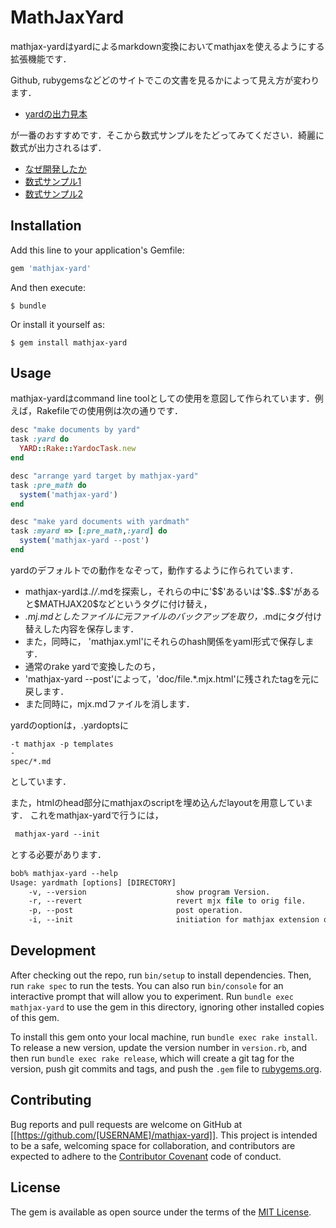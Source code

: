 # MathJaxYard

mathjax-yardはyardによるmarkdown変換においてmathjaxを使えるようにする拡張機能です．

Github, rubygemsなどどのサイトでこの文書を見るかによって見え方が変わります．

- [yardの出力見本](http://nishitani0.kwansei.ac.jp/Open/mathjax-yard/)

が一番のおすすめです．そこから数式サンプルをたどってみてください．綺麗に数式が出力されるはず．

- [なぜ開発したか](file.Why_mathjax-yard.mjx.html)
- [数式サンプル1](file.atom.mjx.html)
- [数式サンプル2](file.potential.mjx.html)

## Installation

Add this line to your application's Gemfile:

```ruby
gem 'mathjax-yard'
```

And then execute:

```
$ bundle
```

Or install it yourself as:

```
$ gem install mathjax-yard
```

## Usage

mathjax-yardはcommand line toolとしての使用を意図して作られています．例えば，Rakefileでの使用例は次の通りです．

```ruby
desc "make documents by yard"
task :yard do
  YARD::Rake::YardocTask.new
end

desc "arrange yard target by mathjax-yard"
task :pre_math do
  system('mathjax-yard')
end

desc "make yard documents with yardmath"
task :myard => [:pre_math,:yard] do
  system('mathjax-yard --post')
end
```

yardのデフォルトでの動作をなぞって，動作するように作られています．
- mathjax-yardは./*/*.mdを探索し，それらの中に'\$\$'あるいは'\$\$..\$\$'があると\$MATHJAX20\$などというタグに付け替え，
- *.mj.mdとしたファイルに元ファイルのバックアップを取り，*.mdにタグ付け替えした内容を保存します．
- また，同時に，  'mathjax.yml'にそれらのhash関係をyaml形式で保存します．
- 通常のrake yardで変換したのち，
- 'mathjax-yard --post'によって，'doc/file.*.mjx.html'に残されたtagを元に戻します．
- また同時に，mjx.mdファイルを消します．

yardのoptionは，.yardoptsに

```
-t mathjax -p templates
-
spec/*.md
```

としています．

また，htmlのhead部分にmathjaxのscriptを埋め込んだlayoutを用意しています．
これをmathjax-yardで行うには，
```csh
 mathjax-yard --init
```
とする必要があります．

```csh
bob% mathjax-yard --help
Usage: yardmath [options] [DIRECTORY]
    -v, --version                    show program Version.
    -r, --revert                     revert mjx file to orig file.
    -p, --post                       post operation.
    -i, --init                       initiation for mathjax extension on yard layout.
```

## Development

After checking out the repo, run `bin/setup` to install dependencies. Then, run `rake spec` to run the tests. You can also run `bin/console` for an interactive prompt that will allow you to experiment. Run `bundle exec mathjax-yard` to use the gem in this directory, ignoring other installed copies of this gem.

To install this gem onto your local machine, run `bundle exec rake install`. To release a new version, update the version number in `version.rb`, and then run `bundle exec rake release`, which will create a git tag for the version, push git commits and tags, and push the `.gem` file to [rubygems.org](https://rubygems.org).

## Contributing

Bug reports and pull requests are welcome on GitHub at [[https://github.com/[USERNAME]/mathjax-yard]]. This project is intended to be a safe, welcoming space for collaboration, and contributors are expected to adhere to the [Contributor Covenant](http://contributor-covenant.org) code of conduct.


## License

The gem is available as open source under the terms of the [MIT License](http://opensource.org/licenses/MIT).
